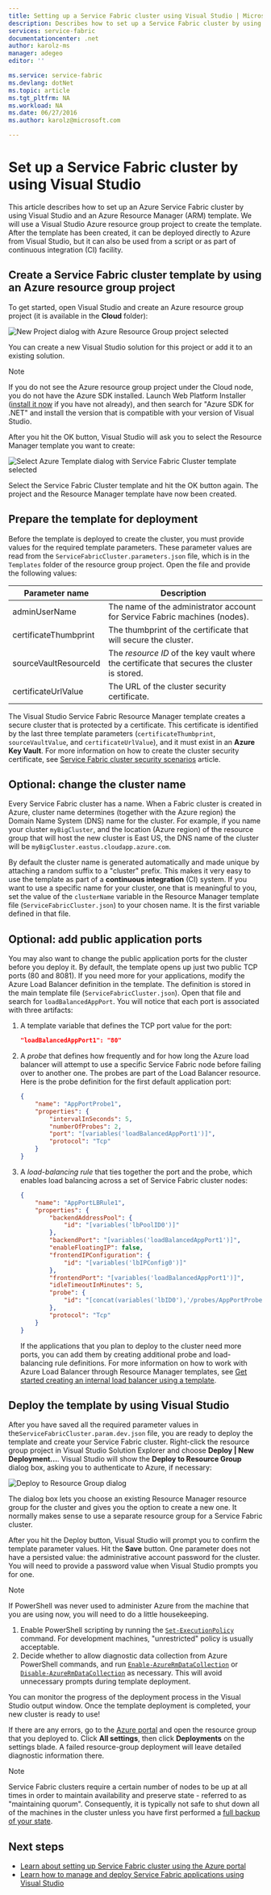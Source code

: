 ```yaml
---
title: Setting up a Service Fabric cluster using Visual Studio | Microsoft Azure
description: Describes how to set up a Service Fabric cluster by using Azure Resource Manager (ARM) template created by an Azure Resource Group project in Visual Studio
services: service-fabric
documentationcenter: .net
author: karolz-ms
manager: adegeo
editor: ''

ms.service: service-fabric
ms.devlang: dotNet
ms.topic: article
ms.tgt_pltfrm: NA
ms.workload: NA
ms.date: 06/27/2016
ms.author: karolz@microsoft.com

---
```

# Set up a Service Fabric cluster by using Visual Studio
This article describes how to set up an Azure Service Fabric cluster by using Visual Studio and an Azure Resource Manager (ARM) template. We will use a Visual Studio Azure resource group project to create the template. After the template has been created, it can be deployed directly to Azure from Visual Studio, but it can also be used from a script or as part of continuous integration (CI) facility.

## Create a Service Fabric cluster template by using an Azure resource group project
To get started, open Visual Studio and create an Azure resource group project (it is available in the **Cloud** folder):

![New Project dialog with Azure Resource Group project selected][1]

You can create a new Visual Studio solution for this project or add it to an existing solution.

> [!NOTE]
> If you do not see the Azure resource group project under the Cloud node, you do not have the Azure SDK installed. Launch Web Platform Installer ([install it now](http://www.microsoft.com/web/downloads/platform.aspx) if you have not already), and then search for "Azure SDK for .NET" and install the version that is compatible with your version of Visual Studio.
> 
> 

After you hit the OK button, Visual Studio will ask you to select the Resource Manager template you want to create:

![Select Azure Template dialog with Service Fabric Cluster template selected][2]

Select the Service Fabric Cluster template and hit the OK button again. The project and the Resource Manager template have now been created.

## Prepare the template for deployment
Before the template is deployed to create the cluster, you must provide values for the required template parameters. These parameter values are read from the `ServiceFabricCluster.parameters.json` file, which is in the `Templates` folder of the resource group project. Open the file and provide the following values:

| Parameter name | Description |
| --- | --- |
| adminUserName |The name of the administrator account for Service Fabric machines (nodes). |
| certificateThumbprint |The thumbprint of the certificate that will secure the cluster. |
| sourceVaultResourceId |The *resource ID* of the key vault where the certificate that secures the cluster is stored. |
| certificateUrlValue |The URL of the cluster security certificate. |

The Visual Studio Service Fabric Resource Manager template creates a secure cluster that is protected by a certificate. This certificate is identified by the last three template parameters (`certificateThumbprint`, `sourceVaultValue`, and `certificateUrlValue`), and it must exist in an **Azure Key Vault**. For more information on how to create the cluster security certificate, see [Service Fabric cluster security scenarios](service-fabric-cluster-security.md#x509-certificates-and-service-fabric) article.

## Optional: change the cluster name
Every Service Fabric cluster has a name. When a Fabric cluster is created in Azure, cluster name determines (together with the Azure region) the Domain Name System (DNS) name for the cluster. For example, if you name your cluster `myBigCluster`, and the location (Azure region) of the resource group that will host the new cluster is East US, the DNS name of the cluster will be `myBigCluster.eastus.cloudapp.azure.com`.

By default the cluster name is generated automatically and made unique by attaching a random suffix to a "cluster" prefix. This makes it very easy to use the template as part of a **continuous integration** (CI) system. If you want to use a specific name for your cluster, one that is meaningful to you, set the value of the `clusterName` variable in the Resource Manager template file (`ServiceFabricCluster.json`) to your chosen name. It is the first variable defined in that file.

## Optional: add public application ports
You may also want to change the public application ports for the cluster before you deploy it. By default, the template opens up just two public TCP ports (80 and 8081). If you need more for your applications, modify the Azure Load Balancer definition in the template. The definition is stored in the main template file (`ServiceFabricCluster.json`). Open that file and search for `loadBalancedAppPort`. You will notice that each port is associated with three artifacts:

1. A template variable that defines the TCP port value for the port:
   
    ```json
    "loadBalancedAppPort1": "80"
    ```
2. A *probe* that defines how frequently and for how long the Azure load balancer will attempt to use a specific Service Fabric node before failing over to another one. The probes are part of the Load Balancer resource. Here is the probe definition for the first default application port:
   
    ```json
    {
        "name": "AppPortProbe1",
        "properties": {
            "intervalInSeconds": 5,
            "numberOfProbes": 2,
            "port": "[variables('loadBalancedAppPort1')]",
            "protocol": "Tcp"
        }
    }
    ```
3. A *load-balancing rule* that ties together the port and the probe, which enables load balancing across a set of Service Fabric cluster nodes:
   
    ```json
    {
        "name": "AppPortLBRule1",
        "properties": {
            "backendAddressPool": {
                "id": "[variables('lbPoolID0')]"
            },
            "backendPort": "[variables('loadBalancedAppPort1')]",
            "enableFloatingIP": false,
            "frontendIPConfiguration": {
                "id": "[variables('lbIPConfig0')]"
            },
            "frontendPort": "[variables('loadBalancedAppPort1')]",
            "idleTimeoutInMinutes": 5,
            "probe": {
                "id": "[concat(variables('lbID0'),'/probes/AppPortProbe1')]"
            },
            "protocol": "Tcp"
        }
    }
    ```
   If the applications that you plan to deploy to the cluster need more ports, you can add them by creating additional probe and load-balancing rule definitions. For more information on how to work with Azure Load Balancer through Resource Manager templates, see [Get started creating an internal load balancer using a template](../load-balancer/load-balancer-get-started-ilb-arm-template.md).

## Deploy the template by using Visual Studio
After you have saved all the required parameter values in the`ServiceFabricCluster.param.dev.json` file, you are ready to deploy the template and create your Service Fabric cluster. Right-click the resource group project in Visual Studio Solution Explorer and choose **Deploy | New Deployment...**. Visual Studio will show the **Deploy to Resource Group** dialog box, asking you to authenticate to Azure, if necessary:

![Deploy to Resource Group dialog][3]

The dialog box lets you choose an existing Resource Manager resource group for the cluster and gives you the option to create a new one. It normally makes sense to use a separate resource group for a Service Fabric cluster.

After you hit the Deploy button, Visual Studio will prompt you to confirm the template parameter values. Hit the **Save** button. One parameter does not have a persisted value: the administrative account password for the cluster. You will need to provide a password value when Visual Studio prompts you for one.

> [!NOTE]
> If PowerShell was never used to administer Azure from the machine that you are using now, you will need to do a little housekeeping.
> 
> 1. Enable PowerShell scripting by running the [`Set-ExecutionPolicy`](https://technet.microsoft.com/library/hh849812.aspx) command. For development machines, "unrestricted" policy is usually acceptable.
> 2. Decide whether to allow diagnostic data collection from Azure PowerShell commands, and run [`Enable-AzureRmDataCollection`](https://msdn.microsoft.com/library/mt619303.aspx) or [`Disable-AzureRmDataCollection`](https://msdn.microsoft.com/library/mt619236.aspx) as necessary. This will avoid unnecessary prompts during template deployment.
> 
> 

You can monitor the progress of the deployment process in the Visual Studio output window. Once the template deployment is completed, your new cluster is ready to use!

If there are any errors, go to the [Azure portal](https://portal.azure.com/) and open the resource group that you deployed to. Click **All settings**, then click **Deployments** on the settings blade. A failed resource-group deployment will leave detailed diagnostic information there.

> [!NOTE]
> Service Fabric clusters require a certain number of nodes to be up at all times in order to maintain availability and preserve state - referred to as "maintaining quorum". Consequently, it is typically not safe to shut down all of the machines in the cluster unless you have first performed a [full backup of your state](service-fabric-reliable-services-backup-restore.md).
> 
> 

## Next steps
* [Learn about setting up Service Fabric cluster using the Azure portal](service-fabric-cluster-creation-via-portal.md)
* [Learn how to manage and deploy Service Fabric applications using Visual Studio](service-fabric-manage-application-in-visual-studio.md)

<!--Image references-->
[1]: ./media/service-fabric-cluster-creation-via-visual-studio/azure-resource-group-project-creation.png
[2]: ./media/service-fabric-cluster-creation-via-visual-studio/selecting-azure-template.png
[3]: ./media/service-fabric-cluster-creation-via-visual-studio/deploy-to-azure.png
